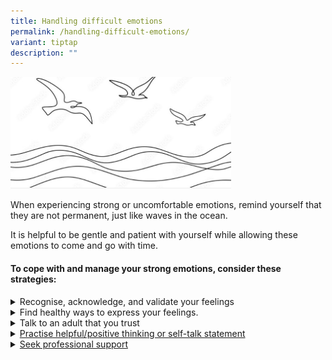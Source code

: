 ```yaml
---
title: Handling difficult emotions
permalink: /handling-difficult-emotions/
variant: tiptap
description: ""
---
```

<p></p>
<div class="isomer-image-wrapper">
<img style="width: 70%;" height="auto" width="100%" alt="" src="/images/Annotation_2024_09_16_164953.jpg">
</div>
<p></p>
<p>When experiencing strong or uncomfortable emotions, remind yourself that
they are not permanent, just like waves in the ocean.</p>
<p>It is helpful to be gentle and patient with yourself while allowing these
emotions to come and go with time.</p>
<h4>To cope with and manage your strong emotions, consider these strategies:</h4>
<div data-type="detailGroup" class="isomer-accordion isomer-accordion-white">
<details class="isomer-details">
<summary>Recognise, acknowledge, and validate your feelings</summary>
<div data-type="detailsContent" class="isomer-details-content">
<p>&nbsp;“I am feeling … because/when … ” and “It is OK to feel sad</p>
</div>
</details>
<details class="isomer-details">
<summary>Find healthy ways to express your feelings.</summary>
<div data-type="detailsContent" class="isomer-details-content">
<p>o&nbsp;&nbsp; Writing/Journaling</p>
<p>o&nbsp;&nbsp; Art</p>
<p>o&nbsp;&nbsp; Music</p>
<p>o&nbsp;&nbsp; Crying is a natural and healthy emotional response, not
a sign of weakness, serving to release emotions.</p>
<p>o&nbsp;&nbsp; Exercise, such as walking, running and playing sports</p>
</div>
</details>
<details class="isomer-details">
<summary>Talk to an adult that you trust</summary>
<div data-type="detailsContent" class="isomer-details-content">
<p>e.g., one or both of your parents, a relative, or a teacher</p>
</div>
</details>
<details class="isomer-details">
<summary><a href="#_Practise_helpful_thinking," rel="noopener noreferrer nofollow" target="_blank">Practise helpful/positive thinking or self-talk statement</a>
</summary>
<div data-type="detailsContent" class="isomer-details-content">
<p></p>
</div>
</details>
<details class="isomer-details">
<summary><a href="#_Seeking_Support" rel="noopener noreferrer nofollow" target="_blank">Seek professional support</a>
</summary>
<div data-type="detailsContent" class="isomer-details-content">
<p>Especially if you find the emotions challenging to deal with and making
it hard to do things you usually do.</p>
</div>
</details>
</div>
<p></p>